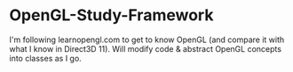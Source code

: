 # OpenGL-Study-Framework
I'm following learnopengl.com to get to know OpenGL (and compare it with what I know in Direct3D 11).
Will modify code & abstract OpenGL concepts into classes as I go.
